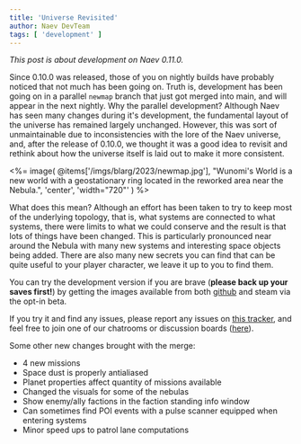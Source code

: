 ```yaml
---
title: 'Universe Revisited'
author: Naev DevTeam
tags: [ 'development' ]
---
```


*This post is about development on Naev 0.11.0.*

Since 0.10.0 was released, those of you on nightly builds have probably noticed
that not much has been going on. Truth is, development has been going on in a
parallel `newmap` branch that just got merged into main, and will appear in the
next nightly. Why the parallel development? Although Naev has seen many changes
during it's development, the fundamental layout of the universe has remained
largely unchanged. However, this was sort of unmaintainable due to
inconsistencies with the lore of the Naev universe, and, after the release of
0.10.0, we thought it was a good idea to revisit and rethink about how the
universe itself is laid out to make it more consistent.

<%= image( @items['/imgs/blarg/2023/newmap.jpg'], "Wunomi&#39;s World is a new world with a geostationary ring located in the reworked area near the Nebula.", 'center', 'width="720"' ) %>

What does this mean? Although an effort has been taken to try to keep most of
the underlying topology, that is, what systems are connected to what systems,
there were limits to what we could conserve and the result is that lots of
things have been changed. This is particularly pronounced near around the
Nebula with many new systems and interesting space objects being added. There
are also many new secrets you can find that can be quite useful to your player
character, we leave it up to you to find them.

You can try the development version if you are brave (**please back up your saves
first!**) by getting the images available from both
[github](https://github.com/naev/naev/releases/tag/nightly) and steam via the
opt-in beta.

If you try it and find any issues, please report any issues on [this
tracker](https://github.com/naev/naev/issues), and feel free to join one of our
chatrooms or discussion boards ([here](https://naev.org/contact/)).

Some other new changes brought with the merge:

* 4 new missions
* Space dust is properly antialiased
* Planet properties affect quantity of missions available
* Changed the visuals for some of the nebulas
* Show enemy/ally factions in the faction standing info window
* Can sometimes find POI events with a pulse scanner equipped when entering systems
* Minor speed ups to patrol lane computations
